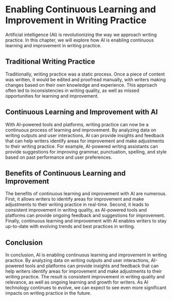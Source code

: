 Enabling Continuous Learning and Improvement in Writing Practice
=================================================================================================================

Artificial intelligence (AI) is revolutionizing the way we approach writing practice. In this chapter, we will explore how AI is enabling continuous learning and improvement in writing practice.

Traditional Writing Practice
----------------------------

Traditionally, writing practice was a static process. Once a piece of content was written, it would be edited and proofread manually, with writers making changes based on their own knowledge and experience. This approach often led to inconsistencies in writing quality, as well as missed opportunities for learning and improvement.

Continuous Learning and Improvement with AI
-------------------------------------------

With AI-powered tools and platforms, writing practice can now be a continuous process of learning and improvement. By analyzing data on writing outputs and user interactions, AI can provide insights and feedback that can help writers identify areas for improvement and make adjustments to their writing practice. For example, AI-powered writing assistants can provide suggestions for improving grammar, punctuation, spelling, and style based on past performance and user preferences.

Benefits of Continuous Learning and Improvement
-----------------------------------------------

The benefits of continuous learning and improvement with AI are numerous. First, it allows writers to identify areas for improvement and make adjustments to their writing practice in real-time. Second, it leads to consistent improvement in writing quality, as AI-powered tools and platforms can provide ongoing feedback and suggestions for improvement. Finally, continuous learning and improvement with AI enables writers to stay up-to-date with evolving trends and best practices in writing.

Conclusion
----------

In conclusion, AI is enabling continuous learning and improvement in writing practice. By analyzing data on writing outputs and user interactions, AI-powered tools and platforms can provide insights and feedback that can help writers identify areas for improvement and make adjustments to their writing practice. The result is consistent improvement in writing quality and relevance, as well as ongoing learning and growth for writers. As AI technology continues to evolve, we can expect to see even more significant impacts on writing practice in the future.


